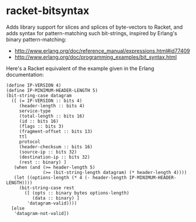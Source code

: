 # racket-bitsyntax

Adds library support for slices and splices of byte-vectors to Racket,
and adds syntax for pattern-matching such bit-strings, inspired by
Erlang's binary pattern-matching:

 - <http://www.erlang.org/doc/reference_manual/expressions.html#id77409>
 - <http://www.erlang.org/doc/programming_examples/bit_syntax.html>

Here's a Racket equivalent of the example given in the Erlang documentation:

    (define IP-VERSION 4)
    (define IP-MINIMUM-HEADER-LENGTH 5)
    (bit-string-case datagram
      ([ (= IP-VERSION :: bits 4)
         (header-length :: bits 4)
         service-type
         (total-length :: bits 16)
         (id :: bits 16)
         (flags :: bits 3)
         (fragment-offset :: bits 13)
         ttl
         protocol
         (header-checksum :: bits 16)
         (source-ip :: bits 32)
         (destination-ip :: bits 32)
         (rest :: binary) ]
       (when (and (>= header-length 5)
                  (>= (bit-string-length datagram) (* header-length 4))))
       (let ((options-length (* 4 (- header-length IP-MINIMUM-HEADER-LENGTH))))
         (bit-string-case rest
           ([ (opts :: binary bytes options-length)
              (data :: binary) ]
            'datagram-valid))))
      [else
       'datagram-not-valid])
